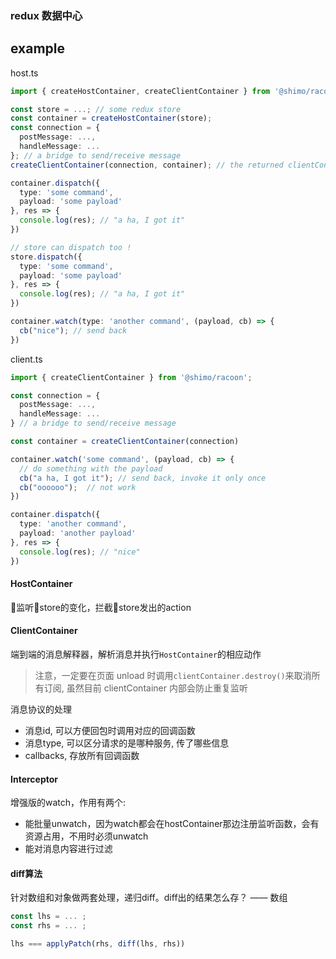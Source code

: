 ### redux 数据中心


## example

host.ts
```ts
import { createHostContainer, createClientContainer } from '@shimo/racoon';

const store = ...; // some redux store
const container = createHostContainer(store);
const connection = {
  postMessage: ...,
  handleMessage: ...
}; // a bridge to send/receive message
createClientContainer(connection, container); // the returned clientContainer is useless

container.dispatch({
  type: 'some command',
  payload: 'some payload'
}, res => {
  console.log(res); // "a ha, I got it"
})

// store can dispatch too !
store.dispatch({
  type: 'some command',
  payload: 'some payload'
}, res => {
  console.log(res); // "a ha, I got it"
})

container.watch(type: 'another command', (payload, cb) => {
  cb("nice"); // send back
})

```

client.ts
```ts
import { createClientContainer } from '@shimo/racoon';

const connection = {
  postMessage: ...,
  handleMessage: ...
} // a bridge to send/receive message

const container = createClientContainer(connection)

container.watch('some command', (payload, cb) => {
  // do something with the payload
  cb("a ha, I got it"); // send back, invoke it only once
  cb("oooooo");  // not work
})

container.dispatch({
  type: 'another command',
  payload: 'another payload'
}, res => {
  console.log(res); // "nice"
})
```

#### HostContainer

监听store的变化，拦截store发出的action

#### ClientContainer

端到端的消息解释器，解析消息并执行`HostContainer`的相应动作

>  注意，一定要在页面 unload 时调用`clientContainer.destroy()`来取消所有订阅, 虽然目前 clientContainer 内部会防止重复监听

消息协议的处理

* 消息id, 可以方便回包时调用对应的回调函数
* 消息type, 可以区分请求的是哪种服务, 传了哪些信息
* callbacks, 存放所有回调函数


#### Interceptor

增强版的watch，作用有两个:
* 能批量unwatch，因为watch都会在hostContainer那边注册监听函数，会有资源占用，不用时必须unwatch
* 能对消息内容进行过滤


#### diff算法

针对数组和对象做两套处理，递归diff。diff出的结果怎么存？ —— 数组

```ts
const lhs = ... ;
const rhs = ... ;

lhs === applyPatch(rhs, diff(lhs, rhs))
```